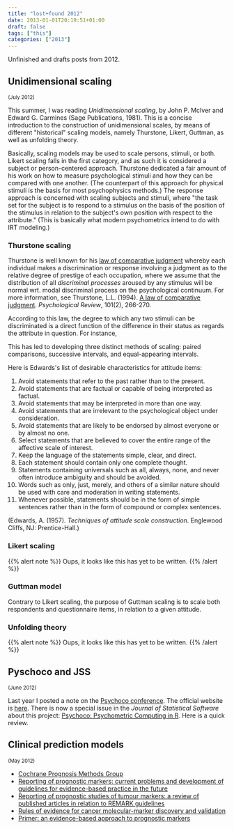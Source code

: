 ```yaml
---
title: "lost+found 2012"
date: 2013-01-01T20:19:51+01:00
draft: false
tags: ["this"]
categories: ["2013"]
---
```


Unfinished and drafts posts from 2012.

## Unidimensional scaling
<small>(July 2012)</small>

This summer, I was reading *Unidimensional scaling*, by John P. McIver and Edward G. Carmines (Sage Publications, 1981). This is a concise introduction to the construction of unidimensional scales, by means of different "historical" scaling models, namely Thurstone, Likert, Guttman, as well as unfolding theory.

Basically, scaling models may be used to scale persons, stimuli, or both. Likert scaling falls in the first category, and as such it is considered a subject or person-centered approach. Thurstone dedicated a fair amount of his work on how to measure psychological stimuli and how they can be compared with one another. (The counterpart of this approach for physical stimuli is the basis for most psychophysics methods.) The response approach is concerned with scaling subjects and stimuli, where "the task set for the subject is to respond to a stimulus on the basis of the position of the stimulus in relation to the subject's own position with respect to the attribute." (This is basically what modern psychometrics intend to do with IRT modeling.)

### Thurstone scaling

Thurstone is well known for his [law of comparative judgment](http://en.wikipedia.org/wiki/Law_of_comparative_judgment) whereby each individual makes a discrimination or response involving a judgment as to the relative degree of prestige of each occupation, where we assume that the distribution of all *discriminal processes* aroused by any stimulus will be normal wrt. modal discriminal process on the psychological continuum. For more information, see Thurstone, L.L. (1994). [A law of comparative judgment](http://bit.ly/SMiXCO). *Psychological Review*, 101(2), 266-270.

According to this law, the degree to which any two stimuli can be discriminated is a direct function of the difference in their status as regards the attribute in question. For instance,

This has led to developing three distinct methods of scaling: paired comparisons, successive intervals, and equal-appearing intervals.

Here is Edwards's list of desirable characteristics for attitude items: 

1. Avoid statements that refer to the past rather than to the present.
2. Avoid statements that are factual or capable of being interpreted as factual.
3. Avoid statements that may be interpreted in more than one way.
4. Avoid statements that are irrelevant to the psychological object under consideration.
5. Avoid statements that are likely to be endorsed by almost everyone or by almost no one.
6. Select statements that are believed to cover the entire range of the affective scale of interest.
7. Keep the language of the statements simple, clear, and direct.
8. Each statement should contain only one complete thought.
9. Statements containing universals such as all, always, none, and never often introduce ambiguity and should be avoided.
10. Words such as only, just, merely, and others of a similar nature should be used with care and moderation in writing statements.
11. Whenever possible, statements should be in the form of simple sentences rather than in the form of compound or complex sentences.

(Edwards, A. (1957). *Techniques of attitude scale construction*. Englewood
Cliffs, NJ: Prentice-Hall.)

### Likert scaling

{{% alert note %}}
Oups, it looks like this has yet to be written.
{{% /alert %}}

### Guttman model

Contrary to Likert scaling, the purpose of Guttman scaling is to scale both respondents and questionnaire items, in relation to a given attitude.

### Unfolding theory

{{% alert note %}}
Oups, it looks like this has yet to be written.
{{% /alert %}}


## Pyschoco and JSS
<small>(June 2012)</small>

Last year I posted a note on the [Psychoco conference](/post/psychoco-2011). The official website is [here](http://eeecon.uibk.ac.at/psychoco/). There is now a special issue in the *Journal of Statistical Software* about this project: [Psychoco: Psychometric Computing in R](http://www.jstatsoft.org/v48/). Here is a quick review.


## Clinical prediction models
<small>(May 2012)</small>

- [Cochrane Prognosis Methods Group](http://prognosismethods.cochrane.org/our-publications)
- [Reporting of prognostic markers: current problems and development of guidelines for evidence-based practice in the future](http://www.ncbi.nlm.nih.gov/pmc/articles/PMC2747576/)
- [Reporting of prognostic studies of tumour markers: a review of published articles in relation to REMARK guidelines](http://www.nature.com/bjc/journal/v102/n1/full/6605462a.html)
- [Rules of evidence for cancer molecular-marker discovery and validation](http://www.vailworkshop.org/files/2010/LibraryResources/Gonen%20References/Ransohoff%20DF_Rules%20of%20evidence%20for%20cancer%20molecular-marker%20discovery%20and%20validation.pdf)
- [Primer: an evidence-based approach to prognostic markers](https://www.nature.com/articles/ncponc0287)
